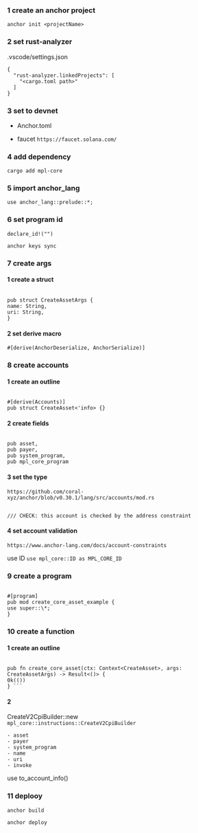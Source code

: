 ### 1 create an anchor project

`anchor init <projectName>`

### 2 set rust-analyzer

.vscode/settings.json

```
{
  "rust-analyzer.linkedProjects": [
    "<cargo.toml path>"
  ]
}
```

### 3 set to devnet

- Anchor.toml

- faucet
  `https://faucet.solana.com/`

### 4 add dependency

`cargo add mpl-core`

### 5 import anchor_lang

`use anchor_lang::prelude::*;`

### 6 set program id

`declare_id!("")`

`anchor keys sync`

### 7 create args

#### 1 create a struct

```

pub struct CreateAssetArgs {
name: String,
uri: String,
}

```

#### 2 set derive macro

`#[derive(AnchorDeserialize, AnchorSerialize)]`

### 8 create accounts

#### 1 create an outline

```

#[derive(Accounts)]
pub struct CreateAsset<'info> {}

```

#### 2 create fields

```

pub asset,
pub payer,
pub system_program,
pub mpl_core_program
```

#### 3 set the type

`https://github.com/coral-xyz/anchor/blob/v0.30.1/lang/src/accounts/mod.rs`

```

/// CHECK: this account is checked by the address constraint

```

#### 4 set account validation

`https://www.anchor-lang.com/docs/account-constraints`

use ID
`use mpl_core::ID as MPL_CORE_ID`

### 9 create a program

```

#[program]
pub mod create_core_asset_example {
use super::\*;
}

```

### 10 create a function

#### 1 create an outline

````

pub fn create_core_asset(ctx: Context<CreateAsset>, args: CreateAssetArgs) -> Result<()> {
0k(())
} ```

````

#### 2

CreateV2CpiBuilder::new  
`mpl_core::instructions::CreateV2CpiBuilder`

```
- asset
- payer
- system_program
- name
- uri
- invoke
```

use to_account_info()

### 11 deplooy

`anchor build`

`anchor deploy`
